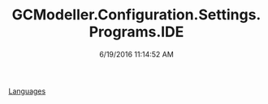 ﻿---
title: GCModeller.Configuration.Settings.Programs.IDE
date: 6/19/2016 11:14:52 AM
---

[Languages](T-GCModeller.Configuration.Settings.Programs.IDE.Languages.html)
